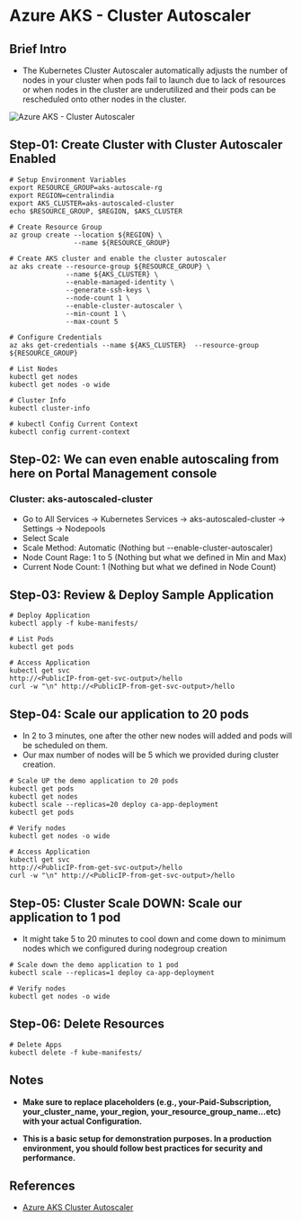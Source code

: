 # Azure AKS - Cluster Autoscaler

## Brief Intro
- The Kubernetes Cluster Autoscaler automatically adjusts the number of nodes in your cluster when pods fail to launch due to lack of resources or when nodes in the cluster are underutilized and their pods can be rescheduled onto other nodes in the cluster.




![Azure AKS - Cluster Autoscaler](https://github.com/user-attachments/assets/240557db-ec90-45ca-92af-ad54a9784d28)

## Step-01: Create Cluster with Cluster Autoscaler Enabled
```
# Setup Environment Variables
export RESOURCE_GROUP=aks-autoscale-rg
export REGION=centralindia
export AKS_CLUSTER=aks-autoscaled-cluster
echo $RESOURCE_GROUP, $REGION, $AKS_CLUSTER

# Create Resource Group
az group create --location ${REGION} \
                --name ${RESOURCE_GROUP}

# Create AKS cluster and enable the cluster autoscaler
az aks create --resource-group ${RESOURCE_GROUP} \
              --name ${AKS_CLUSTER} \
              --enable-managed-identity \
              --generate-ssh-keys \
              --node-count 1 \
              --enable-cluster-autoscaler \
              --min-count 1 \
              --max-count 5 

# Configure Credentials
az aks get-credentials --name ${AKS_CLUSTER}  --resource-group ${RESOURCE_GROUP} 

# List Nodes
kubectl get nodes
kubectl get nodes -o wide

# Cluster Info
kubectl cluster-info

# kubectl Config Current Context
kubectl config current-context
```

## Step-02: We can even enable autoscaling from here on Portal Management console
### Cluster: aks-autoscaled-cluster
- Go to All Services -> Kubernetes Services -> aks-autoscaled-cluster -> Settings -> Nodepools 
- Select Scale
- Scale Method: Automatic (Nothing but --enable-cluster-autoscaler)
- Node Count Rage: 1 to 5 (Nothing but what we defined in Min and Max)
- Current Node Count: 1 (Nothing but what we defined in Node Count)

## Step-03: Review & Deploy Sample Application
```
# Deploy Application
kubectl apply -f kube-manifests/

# List Pods
kubectl get pods

# Access Application
kubectl get svc
http://<PublicIP-from-get-svc-output>/hello
curl -w "\n" http://<PublicIP-from-get-svc-output>/hello
```

## Step-04: Scale our application to 20 pods
- In 2 to 3 minutes, one after the other new nodes will added and pods will be scheduled on them. 
- Our max number of nodes will be 5 which we provided during cluster creation.
```
# Scale UP the demo application to 20 pods
kubectl get pods
kubectl get nodes 
kubectl scale --replicas=20 deploy ca-app-deployment
kubectl get pods

# Verify nodes
kubectl get nodes -o wide

# Access Application
kubectl get svc
http://<PublicIP-from-get-svc-output>/hello
curl -w "\n" http://<PublicIP-from-get-svc-output>/hello
```
## Step-05: Cluster Scale DOWN: Scale our application to 1 pod
- It might take 5 to 20 minutes to cool down and come down to minimum nodes which we configured during nodegroup creation
```
# Scale down the demo application to 1 pod
kubectl scale --replicas=1 deploy ca-app-deployment

# Verify nodes
kubectl get nodes -o wide
```

## Step-06: Delete Resources 

```
# Delete Apps
kubectl delete -f kube-manifests/

```
## Notes

- **Make sure to replace placeholders (e.g., your-Paid-Subscription, your_cluster_name, your_region, your_resource_group_name...etc) with your actual Configuration.**

- **This is a basic setup for demonstration purposes. In a production environment, you should follow best practices for security and performance.**

## References
- [Azure AKS Cluster Autoscaler](https://docs.microsoft.com/en-us/azure/aks/cluster-autoscaler)
